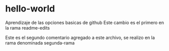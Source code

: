# hello-world
Aprendizaje de las opciones basicas de github
Este cambio es el primero en la rama readme-edits

Este es el segundo comentario agregado a este archivo, se realizo en la rama denominada segunda-rama

